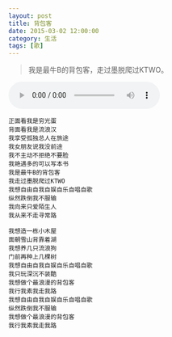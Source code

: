 ```yaml
---
layout: post
title: 背包客
date: 2015-03-02 12:00:00
category: 生活
tags: [歌]
---
```


> 我是最牛B的背包客，走过墨脱爬过KTWO。

<!--more-->

<audio src="https://github.com/shengbin/storage/raw/refs/heads/main/bei-bao-ke.mp3" type="audio/mpeg" 
        preload="auto" autoplay="autoplay" controls="controls" loop="loop">
我去，你的浏览器竟然不支持HTML5？！赶紧去下个[真正的浏览器](https://www.google.com/intl/en/chrome/browser/)吧。
</audio>

    正面看我是穷光蛋
    背面看我是流浪汉
    我享受孤独总人在旅途
    我女朋友说我没前途
    我不主动不拒绝不要脸
    我艳遇多的可以写本书
    我是最牛B的背包客
    我走过墨脱爬过KTWO
    我想自由自我自娱自乐自唱自歌
    纵然跌倒我不服输
    我向来只爱陌生人
    我从来不走寻常路

    我想造一栋小木屋
    面朝雪山背靠着湖
    我想养几只流浪狗
    门前再种上几棵树
    我想自由自我自娱自乐自唱自歌
    我只玩深沉不装酷
    我想做个最浪漫的背包客
    我行我素我走我路
    我想自由自我自娱自乐自唱自歌
    纵然跌倒我不服输
    我想做个最浪漫的背包客
    我行我素我走我路
